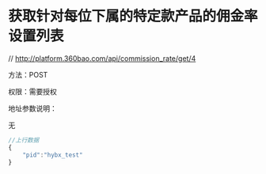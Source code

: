 # 获取针对每位下属的特定款产品的佣金率设置列表

// http://platform.360bao.com/api/commission_rate/get/4

方法：POST

权限：需要授权

地址参数说明：

无

```javascript
//上行数据
{
    "pid":"hybx_test"
}
```

